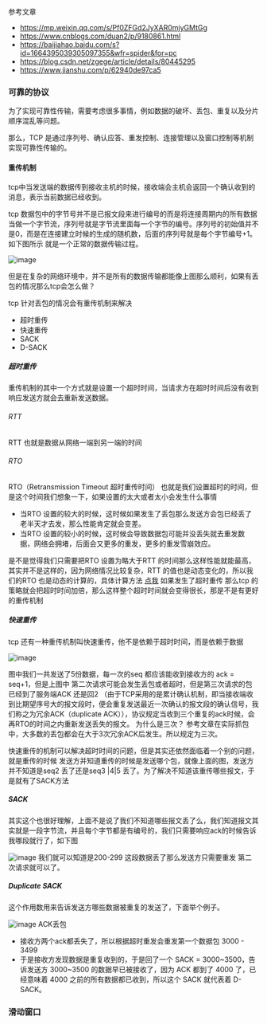 参考文章

- https://mp.weixin.qq.com/s/Pf0ZFGd2JyXAR0mjyGMtGg
- https://www.cnblogs.com/duan2/p/9180861.html 
- https://baijiahao.baidu.com/s?id=1664395039305097355&wfr=spider&for=pc
- https://blog.csdn.net/zgege/article/details/80445295
- https://www.jianshu.com/p/62940de97ca5



### 可靠的协议
为了实现可靠性传输，需要考虑很多事情，例如数据的破坏、丢包、重复以及分片顺序混乱等问题。 

那么，TCP 是通过序列号、确认应答、重发控制、连接管理以及窗口控制等机制实现可靠性传输的。

#### 重传机制

tcp中当发送端的数据传到接收主机的时候，接收端会主机会返回一个确认收到的消息，表示当前数据已经收到。

tcp 数据包中的字节号并不是已报文段来进行编号的而是将连接周期内的所有数据当做一个字节流，序列号就是字节流里面每一个字节的编号。序列号的初始值并不是0，而是在连接建立时候的生成的随机数，后面的序列号就是每个字节编号+1。如下图所示 就是一个正常的数据传输过程。

![image](https://pics1.baidu.com/feed/cf1b9d16fdfaaf51ae3e00197a371de8f11f7a25.jpeg?token=01dc64baee66f6036bc45ed81b6872d0)

但是在复杂的网络环境中，并不是所有的数据传输都能像上图那么顺利，如果有丢包的情况那么tcp会怎么做？

tcp 针对丢包的情况会有重传机制来解决

- 超时重传
- 快速重传
- SACK
- D-SACK
##### 超时重传
重传机制的其中一个方式就是设置一个超时时间，当请求方在超时时间后没有收到响应发送方就会去重新发送数据。

###### RTT
 RTT 也就是数据从网络一端到另一端的时间
###### RTO
RTO（Retransmission Timeout 超时重传时间） 也就是我们设置超时的时间，但是这个时间我们想象一下，如果设置的太大或者太小会发生什么事情
- 当RTO 设置的较大的时候，这时候如果发生了丢包那么发送方会包已经丢了老半天才去发，那么性能肯定就会变差。
- 当RTO 设置的较小的时候，这时候会导致数据包可能并没丢失就去重发数据，网络会拥堵，后面会又更多的重发，更多的重发雪崩效应。

是不是觉得我们只需要把RTO 设置为略大于RTT 的时间那么这样性能就能最高，其实并不是这样的，因为网络情况比较复杂，RTT 的值也是动态变化的，所以我们的RTO 也是动态的计算的，具体计算方法 [点我](https://www.cnblogs.com/lshs/p/6038541.html) 如果发生了超时重传 那么tcp 的策略就会把超时时间加倍，那么这样整个超时时间就会变得很长，那是不是有更好的重传机制

##### 快速重传 
tcp 还有一种重传机制叫快速重传，他不是依赖于超时时间，而是依赖于数据

![image](https://pics0.baidu.com/feed/359b033b5bb5c9eaf293c78c235a3f063bf3b3ec.jpeg?token=937d899f2dd68f43cd806eb6c908fae1)

图中我们一共发送了5份数据，每一次的seq 都应该能收到接收方的 ack = seq+1，但是上图中 第二次请求可能会发生丢包或者超时，但是第三次请求的包已经到了服务端ACK 还是回2 （由于TCP采用的是累计确认机制，即当接收端收到比期望序号大的报文段时，便会重复发送最近一次确认的报文段的确认信号，我们称之为冗余ACK（duplicate ACK）），协议规定当收到三个重复的ack时候，会再RTO的时间之内重新发送丢失的报文。 为什么是三次？ 参考文章在实际抓包中，大多数的丢包都会在大于3次冗余ACK后发生。所以规定为三次。

快速重传的机制可以解决超时时间的问题，但是其实还依然面临着一个别的问题，就是重传的时候 发送方并知道重传的时候是发送哪个包，就像上面的图，发送方并不知道是seq2 丢了还是seq3 |4|5 丢了。为了解决不知道该重传哪些报文，于是就有了SACK方法

##### SACK
 其实这个也很好理解，上面不是说了我们不知道哪些报文丢了么，我们知道报文其实就是一段字节流，并且每个字节都是有编号的，我们只需要响应ack的时候告诉我哪段就行了，如下图
 
 ![image](https://pics4.baidu.com/feed/1e30e924b899a901aef1d2c3ebf6837d0008f5ee.jpeg?token=a2a992442a19c5c635945ab4f7eea02a)
 我们就可以知道是200-299 这段数据丢了那么发送方只需要重发 第二次请求就可以了。
 
 ##### Duplicate SACK
 
 这个作用数用来告诉发送方哪些数据被重复的发送了，下面举个例子。
 
  ![image](https://pics4.baidu.com/feed/2cf5e0fe9925bc3128f19364a8bc04b7ca13700c.jpeg?token=70e97173300b1752392fb2b46294726a)
  ACK丢包
  - 接收方两个ack都丢失了，所以根据超时重发会重发第一个数据包 3000 - 3499
  - 于是接收方发现数据是重复收到的，于是回了一个 SACK = 3000~3500，告诉发送方 3000~3500 的数据早已被接收了，因为 ACK 都到了 4000 了，已经意味着 4000 之前的所有数据都已收到，所以这个 SACK 就代表着 D-SACK。
  
  ### 滑动窗口 
    
